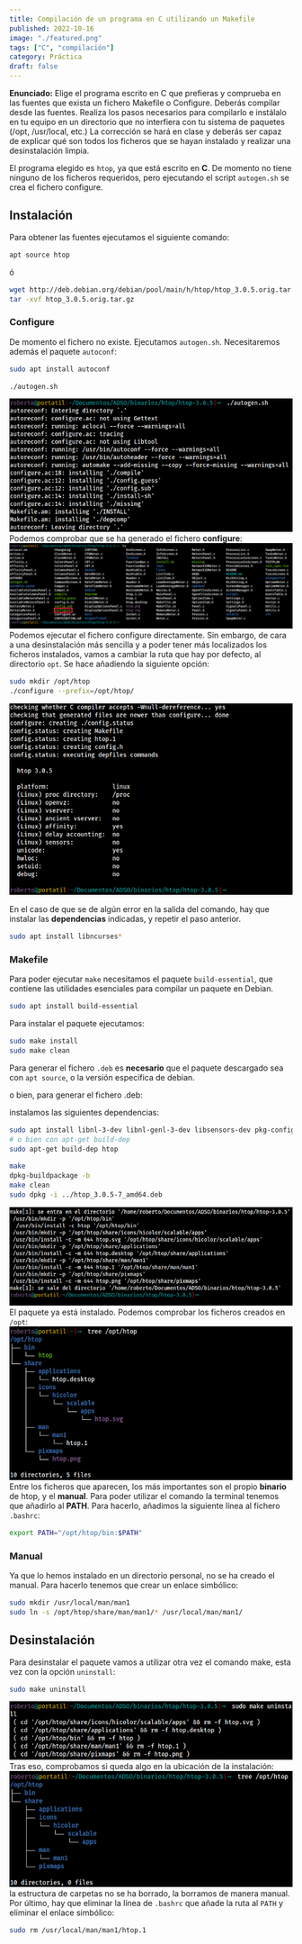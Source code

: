 ```yaml
---
title: Compilación de un programa en C utilizando un Makefile
published: 2022-10-16
image: "./featured.png"
tags: ["C", "compilación"]
category: Práctica
draft: false
---
```


**Enunciado:** Elige el programa escrito en C que prefieras y comprueba en las fuentes que exista un fichero Makefile o Configure. Deberás compilar desde las fuentes.
Realiza los pasos necesarios para compilarlo e instálalo en tu equipo en un directorio que no interfiera con tu sistema de paquetes (/opt, /usr/local, etc.)
La corrección se hará en clase y deberás ser capaz de explicar qué son todos los ficheros que se hayan instalado y realizar una desinstalación limpia.

El programa elegido es `htop`, ya que está escrito en **C**. De momento no tiene ninguno de los ficheros requeridos, pero ejecutando el script `autogen.sh` se crea el fichero configure.

## Instalación

Para obtener las fuentes ejecutamos el siguiente comando:

```bash
apt source htop
```

ó

```bash
wget http://deb.debian.org/debian/pool/main/h/htop/htop_3.0.5.orig.tar.gz
tar -xvf htop_3.0.5.orig.tar.gz
```

### Configure

De momento el fichero no existe. Ejecutamos `autogen.sh`. Necesitaremos además el paquete `autoconf`:

```bash
sudo apt install autoconf
```

```bash
./autogen.sh
```

![ejecucion script autogen](autogen.png)
Podemos comprobar que se ha generado el fichero **configure**:
![ls del directorio de htop](ls-directorio.png)
Podemos ejecutar el fichero configure directamente. Sin embargo, de cara a una desinstalación más sencilla y a poder tener más localizados los ficheros instalados, vamos a cambiar la ruta que hay por defecto, al directorio `opt`. Se hace añadiendo la siguiente opción:

```bash
sudo mkdir /opt/htop
./configure --prefix=/opt/htop/
```

![salida de la ejecución de configure](configure.png)

En el caso de que se de algún error en la salida del comando, hay que instalar las **dependencias** indicadas, y repetir el paso anterior.


```bash
sudo apt install libncurses*
```

### Makefile

Para poder ejecutar `make` necesitamos el paquete `build-essential`, que contiene las utilidades esenciales para compilar un paquete en Debian.

```bash
sudo apt install build-essential
```

Para instalar el paquete ejecutamos:

```bash
sudo make install
sudo make clean
```

Para generar el fichero `.deb` es **necesario** que el paquete descargado sea con `apt source`, o la versión específica de debian.

o bien, para generar el fichero .deb:

instalamos las siguientes dependencias:

```bash
sudo apt install libnl-3-dev libnl-genl-3-dev libsensors-dev pkg-config debhelper-compat
# o bien con apt-get build-dep
sudo apt-get build-dep htop
```

```bash
make
dpkg-buildpackage -b
make clean
sudo dpkg -i ../htop_3.0.5-7_amd64.deb
 ```

![ejecucion de comando make](make.png)
El paquete ya está instalado. Podemos comprobar los ficheros creados en `/opt`:
![tree del directorio htop](tree-htop.png)
Entre los ficheros que aparecen, los más importantes son el propio **binario** de htop, y el **manual**.
Para poder utilizar el comando la terminal tenemos que añadirlo al **PATH**. Para hacerlo, añadimos la siguiente línea al fichero `.bashrc`:

```bash
export PATH="/opt/htop/bin:$PATH"
```

### Manual

Ya que lo hemos instalado en un directorio personal, no se ha creado el manual. Para hacerlo tenemos que crear un enlace simbólico:

```bash
sudo mkdir /usr/local/man/man1
sudo ln -s /opt/htop/share/man/man1/* /usr/local/man/man1/
```

## Desinstalación

Para desinstalar el paquete vamos a utilizar otra vez el comando make, esta vez con la opción `uninstall`:

```bash
sudo make uninstall
```

![ejecucion de make uninstall](desinstalar.png)
Tras eso, comprobamos si queda algo en la ubicación de la instalación:
![estructura residual](estructura.png)
la estructura de carpetas no se ha borrado, la borramos de manera manual.
Por último, hay que eliminar la línea de `.bashrc` que añade la ruta al `PATH` y eliminar el enlace simbólico:

```bash
sudo rm /usr/local/man/man1/htop.1 
```
